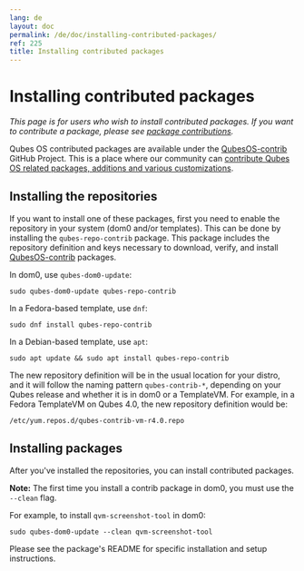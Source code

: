 ```yaml
---
lang: de
layout: doc
permalink: /de/doc/installing-contributed-packages/
ref: 225
title: Installing contributed packages
---
```


# Installing contributed packages
<a id="installing-contributed-packages"></a>

_This page is for users who wish to install contributed packages.
If you want to contribute a package, please see [package contributions]._

Qubes OS contributed packages are available under the [QubesOS-contrib] GitHub Project.
This is a place where our community can [contribute Qubes OS related packages, additions and various customizations][package contributions].

## Installing the repositories
<a id="installing-the-repositories"></a>

If you want to install one of these packages, first you need to enable the repository in your system (dom0 and/or templates). This can be done by installing the `qubes-repo-contrib` package. This package includes the repository definition and keys necessary to download, verify, and install [QubesOS-contrib] packages.

In dom0, use `qubes-dom0-update`:

```bash_session
sudo qubes-dom0-update qubes-repo-contrib
```

In a Fedora-based template, use `dnf`:

```bash_session
sudo dnf install qubes-repo-contrib
```

In a Debian-based template, use `apt`:

```bash_session
sudo apt update && sudo apt install qubes-repo-contrib
```

The new repository definition will be in the usual location for your distro, and it will follow the naming pattern `qubes-contrib-*`, depending on your Qubes release and whether it is in dom0 or a TemplateVM.
For example, in a Fedora TemplateVM on Qubes 4.0, the new repository definition would be:

```
/etc/yum.repos.d/qubes-contrib-vm-r4.0.repo
```

## Installing packages
<a id="installing-packages"></a>

After you've installed the repositories, you can install contributed packages.

**Note:** The first time you install a contrib package in dom0, you must use the `--clean` flag.

For example, to install `qvm-screenshot-tool` in dom0:

```bash_session
sudo qubes-dom0-update --clean qvm-screenshot-tool
```

Please see the package's README for specific installation and setup instructions.

[package contributions]: /de/doc/package-contributions/
[QubesOS-contrib]: https://github.com/QubesOS-contrib/